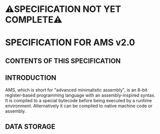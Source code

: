 # ⚠️SPECIFICATION NOT YET COMPLETE⚠️
# SPECIFICATION FOR AMS v2.0
## CONTENTS OF THIS SPECIFICATION
## INTRODUCTION
AMS, which is short for "advanced minimalistic assembly", is an 8-bit register-based programming language with an assembly-inspired syntax.  
It is compiled to a special bytecode before being executed by a runtime environment. Alternatively it can be compiled to native machine code or assembly.  
## DATA STORAGE